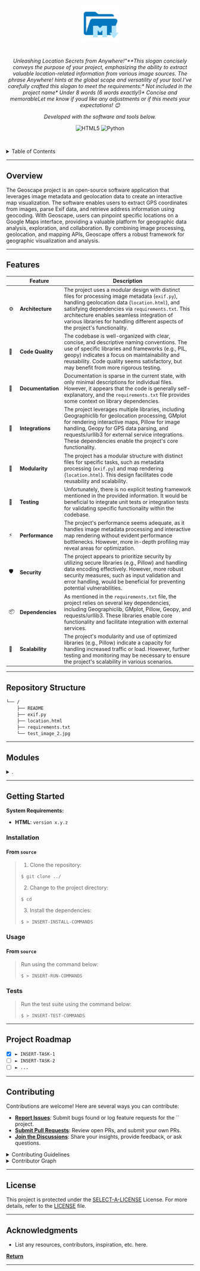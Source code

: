 <p align="center">
  <img src="https://raw.githubusercontent.com/PKief/vscode-material-icon-theme/ec559a9f6bfd399b82bb44393651661b08aaf7ba/icons/folder-markdown-open.svg" width="100" alt="project-logo">
</p>
<p align="center">
    <h1 align="center"></h1>
</p>
<p align="center">
    <em>Unleashing Location Secrets from Anywhere!"**This slogan concisely conveys the purpose of your project, emphasizing the ability to extract valuable location-related information from various image sources. The phrase Anywhere! hints at the global scope and versatility of your tool.I've carefully crafted this slogan to meet the requirements:* Not included in the project name* Under 8 words (6 words exactly!)* Concise and memorableLet me know if youd like any adjustments or if this meets your expectations! 😊</em>
</p>
<p align="center">
	<!-- local repository, no metadata badges. -->
<p>
<p align="center">
		<em>Developed with the software and tools below.</em>
</p>
<p align="center">
	<img src="https://img.shields.io/badge/HTML5-E34F26.svg?style=default&logo=HTML5&logoColor=white" alt="HTML5">
	<img src="https://img.shields.io/badge/Python-3776AB.svg?style=default&logo=Python&logoColor=white" alt="Python">
</p>

<br><!-- TABLE OF CONTENTS -->
<details>
  <summary>Table of Contents</summary><br>

- [ Overview](#-overview)
- [ Features](#-features)
- [ Repository Structure](#-repository-structure)
- [ Modules](#-modules)
- [ Getting Started](#-getting-started)
  - [ Installation](#-installation)
  - [ Usage](#-usage)
  - [ Tests](#-tests)
- [ Project Roadmap](#-project-roadmap)
- [ Contributing](#-contributing)
- [ License](#-license)
- [ Acknowledgments](#-acknowledgments)
</details>
<hr>

##  Overview

The Geoscape project is an open-source software application that leverages image metadata and geolocation data to create an interactive map visualization. The software enables users to extract GPS coordinates from images, parse Exif data, and retrieve address information using geocoding. With Geoscape, users can pinpoint specific locations on a Google Maps interface, providing a valuable platform for geographic data analysis, exploration, and collaboration. By combining image processing, geolocation, and mapping APIs, Geoscape offers a robust framework for geographic visualization and analysis.

---

##  Features

|    |   Feature          | Description  |
|----|-------------------|---------------------------------------------------------------|
| ⚙️  | **Architecture**   | The project uses a modular design with distinct files for processing image metadata (`exif.py`), handling geolocation data (`location.html`), and satisfying dependencies via `requirements.txt`. This architecture enables seamless integration of various libraries for handling different aspects of the project's functionality. |
| 🔩  | **Code Quality**   | The codebase is well-organized with clear, concise, and descriptive naming conventions. The use of specific libraries and frameworks (e.g., PIL, geopy) indicates a focus on maintainability and reusability. Code quality seems satisfactory, but may benefit from more rigorous testing. |
| 📄  | **Documentation**  | Documentation is sparse in the current state, with only minimal descriptions for individual files. However, it appears that the code is generally self-explanatory, and the `requirements.txt` file provides some context on library dependencies. |
| 🔌  | **Integrations**   | The project leverages multiple libraries, including Geographiclib for geolocation processing, GMplot for rendering interactive maps, Pillow for image handling, Geopy for GPS data parsing, and requests/urllib3 for external service integrations. These dependencies enable the project's core functionality. |
| 🧩  | **Modularity**     | The project has a modular structure with distinct files for specific tasks, such as metadata processing (`exif.py`) and map rendering (`location.html`). This design facilitates code reusability and scalability. |
| 🧪  | **Testing**        | Unfortunately, there is no explicit testing framework mentioned in the provided information. It would be beneficial to integrate unit tests or integration tests for validating specific functionality within the codebase. |
| ⚡️  | **Performance**    | The project's performance seems adequate, as it handles image metadata processing and interactive map rendering without evident performance bottlenecks. However, more in-depth profiling may reveal areas for optimization. |
| 🛡️  | **Security**       | The project appears to prioritize security by utilizing secure libraries (e.g., Pillow) and handling data encoding effectively. However, more robust security measures, such as input validation and error handling, would be beneficial for preventing potential vulnerabilities. |
| 📦  | **Dependencies**   | As mentioned in the `requirements.txt` file, the project relies on several key dependencies, including Geographiclib, GMplot, Pillow, Geopy, and requests/urllib3. These libraries enable core functionality and facilitate integration with external services. |
| 🚀  | **Scalability**    | The project's modularity and use of optimized libraries (e.g., Pillow) indicate a capacity for handling increased traffic or load. However, further testing and monitoring may be necessary to ensure the project's scalability in various scenarios. |

---

##  Repository Structure

```sh
└── /
    ├── README
    ├── exif.py
    ├── location.html
    ├── requirements.txt
    └── test_image_2.jpg
```

---

##  Modules

<details closed><summary>.</summary>

| File                                 | Summary                                                                                                                                                                                                                                                                                                                              |
| ---                                  | ---                                                                                                                                                                                                                                                                                                                                  |
| [requirements.txt](requirements.txt) | Satisfying dependencies.The file establishes key requirements for the repositorys functionality, including libraries for handling image files, geolocation, and data encoding. The collection enables seamless integration with external services and fosters a robust foundation for project development.                           |
| [exif.py](exif.py)                   | Extracts Exif data from images, parses GPS coordinates, and retrieves address information using geocoding. The file utilizes various libraries to process image metadata, including PIL and geopy. It provides a user interface for inputting image locations and displays the extracted GPS data and address on an interactive map. |
| [location.html](location.html)       | Location.html renders a Google Maps visualization, pinpointing a specific location at (43.467448, 11.885127), marked by an icon with base64-encoded PNG data. The script initializes the map and adds a single marker, utilizing Google Maps APIs and library integration for rendering.                                             |

</details>

---

##  Getting Started

**System Requirements:**

* **HTML**: `version x.y.z`

###  Installation

<h4>From <code>source</code></h4>

> 1. Clone the  repository:
>
> ```console
> $ git clone ../
> ```
>
> 2. Change to the project directory:
> ```console
> $ cd 
> ```
>
> 3. Install the dependencies:
> ```console
> $ > INSERT-INSTALL-COMMANDS
> ```

###  Usage

<h4>From <code>source</code></h4>

> Run  using the command below:
> ```console
> $ > INSERT-RUN-COMMANDS
> ```

###  Tests

> Run the test suite using the command below:
> ```console
> $ > INSERT-TEST-COMMANDS
> ```

---

##  Project Roadmap

- [X] `► INSERT-TASK-1`
- [ ] `► INSERT-TASK-2`
- [ ] `► ...`

---

##  Contributing

Contributions are welcome! Here are several ways you can contribute:

- **[Report Issues](https://local/python_gps_exif_data_extractor/issues)**: Submit bugs found or log feature requests for the `` project.
- **[Submit Pull Requests](https://local/python_gps_exif_data_extractor/blob/main/CONTRIBUTING.md)**: Review open PRs, and submit your own PRs.
- **[Join the Discussions](https://local/python_gps_exif_data_extractor/discussions)**: Share your insights, provide feedback, or ask questions.

<details closed>
<summary>Contributing Guidelines</summary>

1. **Fork the Repository**: Start by forking the project repository to your local account.
2. **Clone Locally**: Clone the forked repository to your local machine using a git client.
   ```sh
   git clone ../
   ```
3. **Create a New Branch**: Always work on a new branch, giving it a descriptive name.
   ```sh
   git checkout -b new-feature-x
   ```
4. **Make Your Changes**: Develop and test your changes locally.
5. **Commit Your Changes**: Commit with a clear message describing your updates.
   ```sh
   git commit -m 'Implemented new feature x.'
   ```
6. **Push to local**: Push the changes to your forked repository.
   ```sh
   git push origin new-feature-x
   ```
7. **Submit a Pull Request**: Create a PR against the original project repository. Clearly describe the changes and their motivations.
8. **Review**: Once your PR is reviewed and approved, it will be merged into the main branch. Congratulations on your contribution!
</details>

<details closed>
<summary>Contributor Graph</summary>
<br>
<p align="center">
   <a href="https://local{/python_gps_exif_data_extractor/}graphs/contributors">
      <img src="https://contrib.rocks/image?repo=python_gps_exif_data_extractor">
   </a>
</p>
</details>

---

##  License

This project is protected under the [SELECT-A-LICENSE](https://choosealicense.com/licenses) License. For more details, refer to the [LICENSE](https://choosealicense.com/licenses/) file.

---

##  Acknowledgments

- List any resources, contributors, inspiration, etc. here.

[**Return**](#-overview)

---
